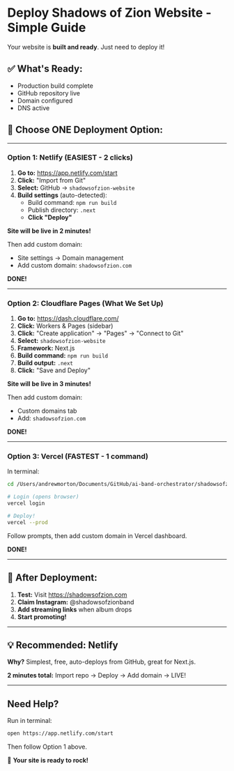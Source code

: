 # Deploy Shadows of Zion Website - Simple Guide

Your website is **built and ready**. Just need to deploy it!

## ✅ What's Ready:
- Production build complete
- GitHub repository live
- Domain configured
- DNS active

## 🚀 Choose ONE Deployment Option:

---

### Option 1: Netlify (EASIEST - 2 clicks)

1. **Go to:** https://app.netlify.com/start
2. **Click:** "Import from Git"
3. **Select:** GitHub → `shadowsofzion-website`
4. **Build settings** (auto-detected):
   - Build command: `npm run build`
   - Publish directory: `.next`
   - **Click "Deploy"**

**Site will be live in 2 minutes!**

Then add custom domain:
- Site settings → Domain management
- Add custom domain: `shadowsofzion.com`

**DONE!**

---

### Option 2: Cloudflare Pages (What We Set Up)

1. **Go to:** https://dash.cloudflare.com/
2. **Click:** Workers & Pages (sidebar)
3. **Click:** "Create application" → "Pages" → "Connect to Git"
4. **Select:** `shadowsofzion-website`
5. **Framework:** Next.js
6. **Build command:** `npm run build`
7. **Build output:** `.next`
8. **Click:** "Save and Deploy"

**Site will be live in 3 minutes!**

Then add custom domain:
- Custom domains tab
- Add: `shadowsofzion.com`

**DONE!**

---

### Option 3: Vercel (FASTEST - 1 command)

In terminal:

```bash
cd /Users/andrewmorton/Documents/GitHub/ai-band-orchestrator/shadowsofzion-website

# Login (opens browser)
vercel login

# Deploy!
vercel --prod
```

Follow prompts, then add custom domain in Vercel dashboard.

**DONE!**

---

## 🎯 After Deployment:

1. **Test:** Visit https://shadowsofzion.com
2. **Claim Instagram:** @shadowsofzionband
3. **Add streaming links** when album drops
4. **Start promoting!**

---

## 💡 Recommended: Netlify

**Why?** Simplest, free, auto-deploys from GitHub, great for Next.js.

**2 minutes total:** Import repo → Deploy → Add domain → LIVE!

---

## Need Help?

Run in terminal:
```bash
open https://app.netlify.com/start
```

Then follow Option 1 above.

🤘 **Your site is ready to rock!**
